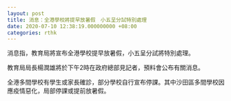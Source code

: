 ```yaml
---
layout: post
title: 消息：全港學校將提早放暑假　小五呈分試特別處理
date: 2020-07-10 12:38:19.000000000 +08:00
categories: rthk
---
```


消息指，教育局將宣布全港學校提早放暑假，小五呈分試將特別處理。

教育局局長楊潤雄將於下午2時在政府總部見記者，預料會公布有關消息。

全港多間學校有學生或家長確診，部分學校自行宣布停課。其中沙田區多間學校因應疫情惡化，局部停課或提前放暑假。
